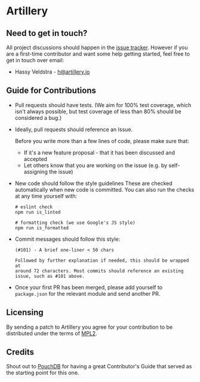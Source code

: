 # Artillery

## Need to get in touch?

All project discussions should happen in the [issue tracker](https://github.com/shoreditch-ops/artillery/issues).
However if you are a first-time contributor and want some help getting started,
feel free to get in touch over email:

* Hassy Veldstra - [h@artillery.io](mailto:h@artillery.io)

## Guide for Contributions

* Pull requests should have tests. (We aim for 100% test coverage, which isn't
  always possible, but test coverage of less than 80% should be considered a
  bug.)
* Ideally, pull requests should reference an Issue.

  Before you write more than a few lines of code, please make sure that:

  * If it's a new feature proposal - that it has been discussed and accepted
  * Let others know that you are working on the issue (e.g. by self-assigning the issue)

* New code should follow the style guidelines
  These are checked automatically when new code is committed. You can also run
  the checks at any time yourself with:

  ```shell
  # eslint check
  npm run is_linted
  ```

  ```shell
  # formatting check (we use Google's JS style)
  npm run is_formatted
  ```
* Commit messages should follow this style:
  ```
  (#101) - A brief one-liner < 50 chars

  Followed by further explanation if needed, this should be wrapped at
  around 72 characters. Most commits should reference an existing
  issue, such as #101 above.
  ```
  
* Once your first PR has been merged, please add yourself to `package.json` for the relevant module and send another PR.

## Licensing

By sending a patch to Artillery you agree for your contribution to be distributed under the terms of [MPL2](https://www.mozilla.org/en-US/MPL/2.0/).

## Credits

Shout out to [PouchDB](https://github.com/pouchdb/pouchdb) for having a great
Contributor's Guide that served as the starting point for this one.
